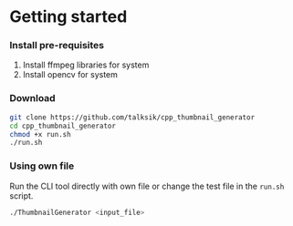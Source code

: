 # Getting started

### Install pre-requisites
1. Install ffmpeg libraries for system
2. Install opencv for system

### Download
```sh
git clone https://github.com/talksik/cpp_thumbnail_generator
cd cpp_thumbnail_generator
chmod +x run.sh
./run.sh
```

### Using own file
Run the CLI tool directly with own file or change the test file in the `run.sh` script.

```sh
./ThumbnailGenerator <input_file>
```
